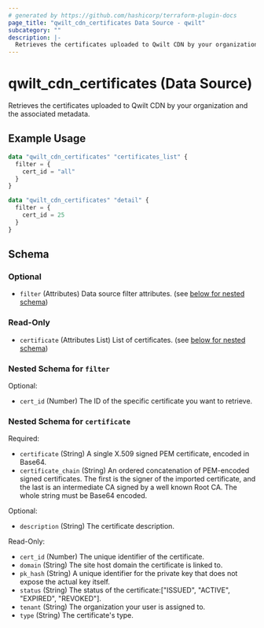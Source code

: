```yaml
---
# generated by https://github.com/hashicorp/terraform-plugin-docs
page_title: "qwilt_cdn_certificates Data Source - qwilt"
subcategory: ""
description: |-
  Retrieves the certificates uploaded to Qwilt CDN by your organization and the associated metadata.
---
```


# qwilt_cdn_certificates (Data Source)

Retrieves the certificates uploaded to Qwilt CDN by your organization and the associated metadata.

## Example Usage

```terraform
data "qwilt_cdn_certificates" "certificates_list" {
  filter = {
    cert_id = "all"
  }
}

data "qwilt_cdn_certificates" "detail" {
  filter = {
    cert_id = 25
  }
}
```

<!-- schema generated by tfplugindocs -->
## Schema

### Optional

- `filter` (Attributes) Data source filter attributes. (see [below for nested schema](#nestedatt--filter))

### Read-Only

- `certificate` (Attributes List) List of certificates. (see [below for nested schema](#nestedatt--certificate))

<a id="nestedatt--filter"></a>
### Nested Schema for `filter`

Optional:

- `cert_id` (Number) The ID of the specific certificate you want to retrieve.


<a id="nestedatt--certificate"></a>
### Nested Schema for `certificate`

Required:

- `certificate` (String) A single X.509 signed PEM certificate, encoded in Base64.
- `certificate_chain` (String) An ordered concatenation of PEM-encoded signed certificates. The first is the signer of the imported certificate, and the last is an intermediate CA signed by a well known Root CA. The whole string must be Base64 encoded.

Optional:

- `description` (String) The certificate description.

Read-Only:

- `cert_id` (Number) The unique identifier of the certificate.
- `domain` (String) The site host domain the certificate is linked to.
- `pk_hash` (String) A unique identifier for the private key that does not expose the actual key itself.
- `status` (String) The status of the certificate:["ISSUED",
          "ACTIVE",
          "EXPIRED",
          "REVOKED"].
- `tenant` (String) The organization your user is assigned to.
- `type` (String) The certificate's type.
